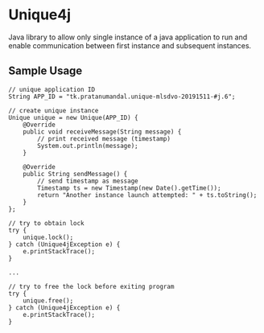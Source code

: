 # Unique4j
Java library to allow only single instance of a java application to run and enable communication between first instance and subsequent instances.

## Sample Usage

    // unique application ID
    String APP_ID = "tk.pratanumandal.unique-mlsdvo-20191511-#j.6";

    // create unique instance
    Unique unique = new Unique(APP_ID) {
        @Override
        public void receiveMessage(String message) {
            // print received message (timestamp)
            System.out.println(message);
        }

        @Override
        public String sendMessage() {
            // send timestamp as message
            Timestamp ts = new Timestamp(new Date().getTime());
            return "Another instance launch attempted: " + ts.toString();
        }
    };
    
    // try to obtain lock
    try {
        unique.lock();
    } catch (Unique4jException e) {
        e.printStackTrace();
    }
    
    ...
    
    // try to free the lock before exiting program
    try {
        unique.free();
    } catch (Unique4jException e) {
        e.printStackTrace();
    }
